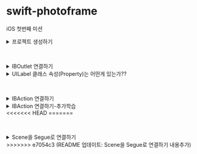 # swift-photoframe
iOS 첫번째 미션

<details>
<summary>프로젝트 생성하기</summary>

## 주요 작업

- [x]  미션해결 저장소를 fork하고 clone한다.
- [x]  iOS 템플릿으로 프로젝트 생성한다.
- [x]  미션 해결하고 변경된 파일을 commit하고 원격 저장소에 push한다.
- [x]  GitHub 사이트에서 upstream 저장소에 PR 보낸다.
- [x]  PR 머지 이후 최종 버전을 로컬로 pull 가져온다.

## 학습 키워드

**Pull Request 하기 위한 과정들..**

1. Fork
2. clone, remote설정
3. branch 생성
4. 수정 작업 후 add, commit, push
5. Pull Request 생성
6. 코드리뷰, Merge Pull Reqest
7. Merge 이후 branch 삭제 및 동기화

**TabBarController :** 여러 뷰를 컨트롤러를 관리하는 컨테이너 뷰 컨트롤러

**ViewDidLoad :** 뷰의 컨트롤러가 메모리에 로드되고 난 후에 호출된다.

뷰의 로딩이 완료되었을 때, 시스템에 의해 자동으로 호출되기 때문에 초기화면을 구성하는 용도로 메서드를 주로 사용한다.

## 고민과 해결

첫 번째 Scene에 Custom Class를 ViewController지정하기
<img width="260" alt="스크린샷 2024-03-04 오후 5 04 06" src="https://github.com/joho2022/joho2022/assets/104732020/2a0f3841-bb56-4d27-9cd0-5a2cea5ff9e2">

## 결과
<img width="201" alt="스크린샷 2024-03-05 오후 12 13 33" src="https://github.com/joho2022/joho2022/assets/104732020/d189fa6c-c2ca-4561-a6a2-0508eca32d51">

## UITabBarController 와 UITabBar?
- UITabBarController
  
여러 뷰 컨트롤러를 관리하는 컨테이너 뷰 컨트롤러이다. 사용자가 탭 바의 탭을 선택하면, UITabBarController는 해당 탭에 연결된 뷰 컨트롤러의 뷰를 표시한다. ex) 사용자가 쉽게 접근할 수 있도록 하기 위해 사용한다.

- UITabBar

하나 이상의 탭 바 아이템을 표시하는 컨트롤이다. 일반적으로 하단 모서리에 위치하고, TabBar 내의 TabItem을 직접 추가, 삭제, 변경, 선택에 대한 응답을 제어하기 위해서는 delegate를 사용해야 한다.

## UITabBarController 와 UITabBar의 차이점
  UITabBarController는 탭 바 인터페이스를 가지는 컨테이너 뷰 컨트롤러이며,
  UITabBar는 단지 탭 바 UI 컴포넌트 자체를 나타내며, 탭 바 아이템의 선택과 관련된 동작은 직접 관리해야 한다.
  
  
## 관련 클래스
- UITabBarItem
탭 바에서 각 탭을 나타내는 아이템이다. 타이틀, 이미지, 선택된 이미지 등을 설정할 수 있다.

- UINavigationController
뷰 컨트롤러의 한 종류로, 네비게이션 스택 관리를 위해 사용된다.
ViewController는 계층을 이루면서 구성하고, 대표적으로 알려진 것이 NavigationController, TabBarController 이다..
 
</div>
</details>

&nbsp;

<details>
<summary>IBOutlet 연결하기</summary>

## 주요 작업

- [x]  First Scene에 있는 UILabel을 IBOutle으로 연결한다.
- [x]  연결한 아웃렛 변수에 값을 변경한다.
- [x]  firstLabel의 속성을 변경한다.

## 학습 키워드

**IBOutlet :** 스토리보드나 XIB 파일 내의 뷰와 같은 인터페이스 요소들을 코드 내의 변수나 상수에 연결할 수 있는 키워드

**Storyboard :** iOS와 macOS 앱 개발에 사용되는 시각적 도구로, Interface Builder의 일부

## 고민과 해결
<img width="260" alt="스크린샷 2024-03-05 오전 10 22 08" src="https://github.com/codesquad-members-2024/swift-photoframe/assets/104732020/dbbafe88-b152-4fcb-b275-44a6190d551f">
글자가 잘리는 현상 발생

- firstLabel.numberOfLines = 0 : 여러 줄의 텍스트를 표시할 수 있음, 현재 가로 줄을 해결해야하기 때문에 해결 안됨
- Label을 만들때 Label의 크기를 조절안해서 발생 → 크기를 조절함

## 결과
<img width="201" alt="스크린샷 2024-03-05 오후 12 13 33" src="https://github.com/joho2022/joho2022/assets/104732020/d189fa6c-c2ca-4561-a6a2-0508eca32d51">

</div>
</details>


<details>
<summary>UILabel 클래스 속성(Property)는 어떤게 있는가??</summary>

### text

레이블이 표시하는 기본 문자열, 이 속성을 통해 레이블에 표시될 텍스트를 넣을 수 있다

### **attributedText**

**NSAttributedString** 객체를 사용하여 문자열에 스타일을 적용할 수 있다.

1. example
<img width="290" alt="스크린샷 2024-03-05 오전 10 51 27" src="https://github.com/codesquad-members-2024/swift-photoframe/assets/104732020/229fdec5-8649-434e-a330-eccb35ccf35e">

```swift 
let fullText = firstLabel.text ?? ""
let attributedString = NSMutableAttributedString(string: fullText)
        
let range1 = (fullText as NSString).range(of: "KAI")
        
attributedString.addAttribute(.foregroundColor, value: UIColor.blue, range: range1)
        
let range2 = (fullText as NSString).range(of: "액자")
        
attributedString.addAttribute(.foregroundColor, value: UIColor.blue, range: range2)
firstLabel.attributedText = attributedString
```

### **textColor**

레이블 텍스트의 색상

- example
```swift
myLabel.textColor = UIColor.red

// RGB 값을 사용한 커스텀 색상
myLabel.textColor = UIColor(red: 0.1, green: 0.6, blue: 0.4, alpha: 1.0)
```

### **textAlignment**

텍스트의 수평 정렬을 결정한다.
![textAlignment](https://github.com/codesquad-members-2024/swift-photoframe/assets/104732020/8dd55150-eb03-471f-a218-c9cd3afd226e)

### **font**
```swift
// 기본 시스템 폰트 사용
firstLabel.font = UIFont.systemFont(ofSize: 40)

// 시스템 폰트 사용, 두께는 bold
firstLabel.font = UIFont.boldSystemFont(ofSize: 40)

// 시스템 폰트 사용, 두께는 semibold
firstLabel.font = UIFont.systemFont(ofSize: 40, weight: .semibold)

// 이탤릭 시스템 폰트 사용
firstLabel.font = UIFont.italicSystemFont(ofSize: 40)
```

### **lineBreakMode, lineBreakStrategy**

텍스트의 줄 바꿈 처리 방식을 결정하는 속성이다.

- **lineBreakMode**

UILabel이 여러 줄의 텍스트를 표시할 수 없을 때 줄바꿈을 결정한다.

```swift
.byWordWrapping: 단어 단위로 줄바꿈, 가장 기본적인 줄 바꿈 방식
.byCharWrapping: 문자 단위로 줄바꿈
.byClipping: 텍스트가 레이블 경계를 넘어가면 잘라낸다.
.byTruncatingHead: 텍스트의 앞부분을 생략하고 끝부분을 보여준다.
.byTruncatingTail: 텍스트의 끝부분을 생략한다.
.byTruncatingMiddle: 텍스트의 중간을 생략하고 앞뒤를 보여준다.
```

- **lineBreakStrategy**

iOS 13.0 이상에서 도입되었다. 텍스트의 줄바꿈 방식을 더 세밀하게 제어한다.
```swift
.pushOut: 가능한 한 줄바꿈을 피하여 단어들을 밀어낸다.
.hangulWordPriority: 한글 처리에 최적화된 줄바꿈을 사용한다. (주로 한글 텍스트에 적용)
.standard: 표준 줄바꿈 규칙을 사용한다.
```

### **isEnabled**

레이블이 활성화되어 있는지 여부 결정한다.

false를 설정하면 텍스트 색상이 흐려짐

## **텍스트 레이아웃**

### numberOfLines

텍스트를 표시할 최대 줄 수, 0으로 설정되면 무제한 줄을 표시할 수 있고, 텍스트의 야에 따라 높이가 조정된다

### **adjustsFontSizeToFitWidth**

속성이 true되면, 레이블의 너비에 맞춰서 텍스트 폰트크기가 자동으로 조정된다.

### **baselineAdjustment**

폰트 크기가 조정될 때 기준선의 조정방식을 결정한다.

### **minimumScaleFactor**

**adjustsFontSizeToFitWidth** 속성이 true인 경우, 텍스트 폰트 크기를 줄일 수 있는 최소 비율을 지정한다.

## 하이라이트

### highlightedTextColor

레이블의 텍스트에 적용된 강조 표시 색상

### isHighlighted

강조 표시로 레이블을 그릴지 여부를 나타내는 부울값

## 그림자

### shadowColor

텍스트의 그림자 색상

### shadowOffset

텍스트의 그림자 오프셋 (점 단위, 크기 및 방향 지정한다.)

</div>
</details>

&nbsp;

<details>
<summary>IBAction 연결하기</summary>

## 주요 작업

- [x]  IBAction을 연결하고 원하는 로직을 구현한다.
- [x]  버튼에 IBAction을 추가할 때 이벤트 종류를 학습한다.

## 학습 키워드

**IBAction : UI 요소(버튼)를 사용자가 해당 요소와 상호작용할 때 발생하는 이벤트를 코드 내의 메서드와 연결하기 위해 사용되는 키워드**

**UIButton : 사용자 상호 작용에 응답하여 사용자 지정 코드를 실행하는 컨트롤,** 

1. 사용자가 버튼을 탭할 때 특정 작업을 수행
2. 다양한 스타일 지원 (텍스트, 이미지), 
3. 상태에 따른 변화: **UIButton**은 다양한 상태(**normal**, **highlighted**, **disabled** 등)를 가진다.

## 고민과 해결

### IBOutlet 변수명 변경하는 법

마우스 우측클릭 → Refactor → Rename : @IBOutlet변수의 이름을 스토리보드와 연동을 유지한 채 변경 가능함

### IBAction 삭제 시 주의할 점

1. 코드 내 IBAction을 지워도 완벽하게 삭제되지 않음
2. IBAction을 연결한 객체를 클릭한 뒤 확인해보면 남아있는 action의 x를 눌러줘야 완벽하게 삭제가 된다.
<img width="644" alt="스크린샷 2024-03-05 오후 2 36 28" src="https://github.com/codesquad-members-2024/swift-photoframe/assets/104732020/d5a5a6d0-ed19-4088-9af4-c6ee205865f1">

    

## 결과

### Before

<img width="417" alt="스크린샷 2024-03-05 오후 2 39 05" src="https://github.com/codesquad-members-2024/swift-photoframe/assets/104732020/e864dbdb-0a81-4553-9759-41b3736be072">

### After
<img width="417" alt="스크린샷 2024-03-05 오후 2 39 13" src="https://github.com/codesquad-members-2024/swift-photoframe/assets/104732020/a6a44dd5-4487-4701-ab30-b0027f03d276">

</div>
</details>

<details>
<summary>IBAction 연결하기-추가학습</summary>

### IBAction과 IBOutlet 연결 구조

앱 실행 중 사용자의 UI 요소와의 상호 작용은 

**IBAction** 메서드를 통해 뷰에서 컨트롤러에 입력/변화를 준다.

**IBOutlet**을 통한 연결로 컨트롤러가 뷰에서 UI 요소의 상태를 업데이트한다.

### IBAction 이벤트 종류

### Did End On Exit

사용자가 텍스트 필드에서 편집을 마치고, Return 키, Done 키 등을 눌러 텍스트 필드의 편집을 종료할 때 발생

- 사용자가 로그인 폼에서 비밀번호 입력 후 Return 키를 눌러 로그인을 시도할 때 처리

### Editing Changed

텍스트 필드의 내용이 변경될 때마다 발생

사용자가 입력하는 동안 검색 결과를 필터링하거나 입력값을 검증 체크할 때 사용

### Editing Did Begin

사용자가 텍스트 필드에 터치하여 편집을 시작할 때 발생

텍스트 필드 선택 시 관련된 도움말이나 힌트를 표시할 때 사용

### Editing Did End

사용자가 텍스트 필드의 편집을 종료할 때 발생

편집이 끝난 후 입력 데이터의 검증, 텍스트 필드의 스타일을 변경할 때 사용

## **위에 4가지는 UITextField에서 사용자의 입력과 상호작용을 감지하고 처리하기 위해 사용**

### Primary Action Triggered

iOS 14이상에서 UIControlEvents에 추가된 새로운 이벤트 유형이다.

버튼을 연속해서 빠르게 여러 번 탭할 때 발생, 주로 사용자가 같은 버튼을 반복해서 누를 필요가 있을 때 사용. (숫자를 증가시키거나 감소시키는 Stepper ****컨트롤에 사용,

- **Touch Down** 이벤트가 처음 탭할 때 발생하는 반면,
- **Touch Down Repeat**은 그 이후 연속된 탭에서 발생하는 이벤트

### Touch Cancel

현재 터치가 취소되었을 때 발생 (전화나 텍스트 메시지 알림 등으로 인해 앱이 중단될 때 발생)

### Touch Down

사용자가 버튼 내부 어디에서든 터치를 시작할 때 발생

### Touch Down Repeat

사용자가 컨트롤을 길게 누르고 있을 때, **touchDown** 이벤트에 이어서 발생

### Touch Drag Enter

사용자가 버튼 외부에서 터치를 시작하고, 드래그하여 버튼 내부로 들어올 때 발생

### Touch Drag Exit

사용자가 버튼 내부에서 터치를 시작하고, 드래그하여 버튼 외부로 나갈 때 발생

### Touch Drag Outside

사용자가 버튼 내부에서 터치를 시작하고, 손가락을 들지 않은 채로 버튼 외부로 드래그할 때 발생

### Touch Up Outside

사용자가 버튼 내부에서 터치를 시작했지만, 버튼 외부에서 손가락을 떼었을 때 발생

### **valueChanged**

슬라이더, 스위치, 세그먼트 컨트롤과 같이 값이 변경될 때 발생하는 이벤트, 버튼에는 직접적으로 적용되지 않고, UIControl을 상속받은 다른 컨트롤에서 사용한다.

## 버튼에 액션을 여러개 추가할 수 있을까? ✅

<img width="300" alt="스크린샷_2024-03-05_오후_3 27 08" src="https://github.com/codesquad-members-2024/swift-photoframe/assets/104732020/2898a242-8c50-44ce-9092-778e1e62ec3a">

## 여러 버튼을 동시에 하나의 액션에 연결할 수 있을까?✅
<img width="670" alt="스크린샷 2024-03-05 오후 4 07 11" src="https://github.com/codesquad-members-2024/swift-photoframe/assets/104732020/9464c3ad-1d72-4eca-a9e3-73f351a373ce">

</div>
</details>
<<<<<<< HEAD
=======

&nbsp;

<details>
<summary>Scene을 Segue로 연결하기</summary>

## 주요 작업

- [x]  새로운 Scene을 추가하고, Segue로 연결하기
- [x]  Segue에 액션에 있는 여러 항목들의 효과를 비교하며 학습하기

## 학습 키워드

<img width="521" alt="UIStructure" src="https://github.com/codesquad-members-2024/be-chess/assets/104732020/aa9eb0d3-1c8e-47ac-b42e-29249253a830">

### UIScreen

물리적인 화면의 속성을 나타낸다.

iOS 디바이스는 하나이상의 화면을 가질 수 있고, 기본 디스플레이와 외부 디스플레이처럼 각 화면은 UIScreen 객체로 표현된다.

### UIWindowScene

iOS13부터 도입되어 앱의 UI 인스턴스를 나타낸다.

하나의 앱이 여러개의 UIWindowScene을 가질 수 있따.

### UIWindow

앱의 콘텐츠를 담는 컨테이너,

하나 이상의 UIView를 포함한다. 사용자 인터페이스의 배경을 제공한다.

### UIView

화면에 표시되는 모든 시각적 요소의 기본 클래스

버튼, 텍스트 라벨, 이미지 등등.. 모든 UI컴포넌트는 UIView를 상속받아 구현된다.

**Scene :** 앱의 특정 화면 또는 뷰 컨트롤러의 인스턴스를 시각적으로 표현한다. 즉 사용자 인터페이스의 구조를 시각적으로 구성한 것

**Segue :** 뷰 컨트롤러 간의 화면전환

## 고민과 해결

## Segue에 액션에 있는 여러 항목들은 어떤 효과가 있는가?

### 모달

사용자에게 일시적으로 집중을 요구하는 컨텐츠를 표시할 때 사용한다.

### show(push)

UINavigationController에서 사용된다. 목적지 뷰 컨트롤러가 네비게이션 스택에 푸시된다.

네비게이션 바가 있을 경우, 자동으로 ‘뒤로’버튼이 제공되어 이전화면으로 돌아갈 수 있다.

→ 현재는 NavigationController가 아니기 때문에 모달형식으로 표시된다.

### show Detail

원래 화면을 Master, 새 화면을 Detail로 표시한다.

→ 아이폰에서는 똑같아 보이지만 아이패드에서는 화면이 둘로 분할돼서 보이게 된다.

### Present Modally

모달형식으로 표시된다. 원래화면은 새화면 뒤에 존재한다.

### Popover Presentation

아이패드에서 팝업창을 띄운다.

→ 아이폰에서는 show Detail처럼 의미가 없다.

## 결과
<img width="558" alt="스크린샷 2024-03-06 오후 12 54 38" src="https://github.com/codesquad-members-2024/be-chess/assets/104732020/99a8ab46-aaa0-48b9-9876-9a9b82842ff6">

</div>
</details>
>>>>>>> e7054c3 (README 업데이트: Scene을 Segue로 연결하기 내용추가)

